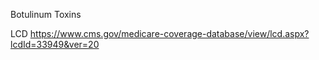 Botulinum Toxins

LCD
https://www.cms.gov/medicare-coverage-database/view/lcd.aspx?lcdId=33949&ver=20